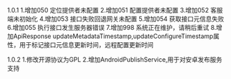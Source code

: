 1.0.1
1.增加050 定位提供者未配置
2.增加051 配置提供者未配置
3.增加052 客服端未初始化
4.增加053 接口失败回退网关未配置
5.增加054 获取接口元信息失败
6.增加055 执行接口发生服务器错误
7.增加998 系统正在维护，请稍后重试
8.增加ApiResponse updateMetadataTimestamp,updateConfigureTimestamp属性，用于标记接口元信息更新时间，远程配置更新时间

1.0.2
1.修改开源协议为GPL
2.增加AndroidPublishService,用于对安卓发布服务支持


